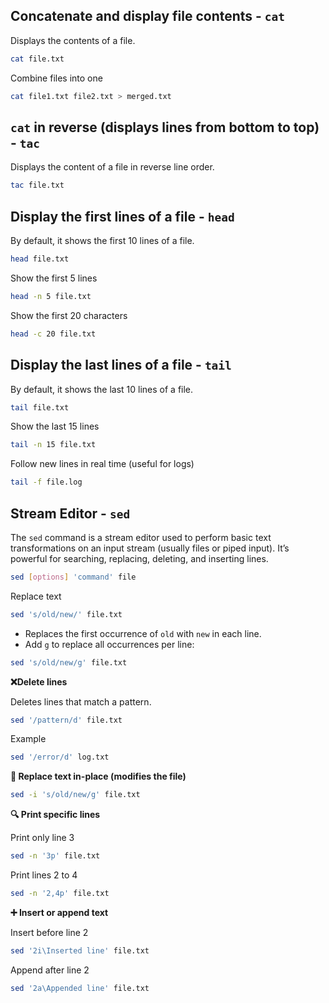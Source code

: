 ## Concatenate and display file contents - `cat`
Displays the contents of a file.
```bash
cat file.txt
```
Combine files into one
```bash
cat file1.txt file2.txt > merged.txt
```
## `cat` in reverse (displays lines from bottom to top) - `tac`
Displays the content of a file in reverse line order.
```bash
tac file.txt
```

## Display the first lines of a file - `head`
By default, it shows the first 10 lines of a file.
```bash
head file.txt
```

Show the first 5 lines
```bash
head -n 5 file.txt
```

Show the first 20 characters
```bash
head -c 20 file.txt
```

## Display the last lines of a file - `tail`
By default, it shows the last 10 lines of a file.
```bash
tail file.txt
```
Show the last 15 lines
```bash
tail -n 15 file.txt
```

Follow new lines in real time (useful for logs)
```bash   
tail -f file.log
```

## Stream Editor - `sed`
The `sed` command is a stream editor used to perform basic text transformations on an input stream (usually files or piped input). It’s powerful for searching, replacing, deleting, and inserting lines.

```bash
sed [options] 'command' file
```

Replace text
```bash
sed 's/old/new/' file.txt
```
- Replaces the first occurrence of `old` with `new` in each line.
- Add `g` to replace all occurrences per line:

```bash
sed 's/old/new/g' file.txt
```

**❌Delete lines**

Deletes lines that match a pattern.
```bash
sed '/pattern/d' file.txt
```
Example
```bash
sed '/error/d' log.txt
```
**🧪 Replace text in-place (modifies the file)**
```bash
sed -i 's/old/new/g' file.txt
```

**🔍 Print specific lines**

Print only line 3
```bash
sed -n '3p' file.txt      
```
Print lines 2 to 4
```bash
sed -n '2,4p' file.txt 
```

**➕ Insert or append text**

Insert before line 2
```bash
sed '2i\Inserted line' file.txt
```

Append after line 2
```bash
sed '2a\Appended line' file.txt 
```